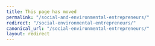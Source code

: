 ```yaml
---
title: This page has moved
permalink: "/social-and-environmental-entrepreneurs/"
redirect: "/social-environmental-entrepreneurs/"
canonical_url: "/social-environmental-entrepreneurs/"
layout: redirect
---
```

